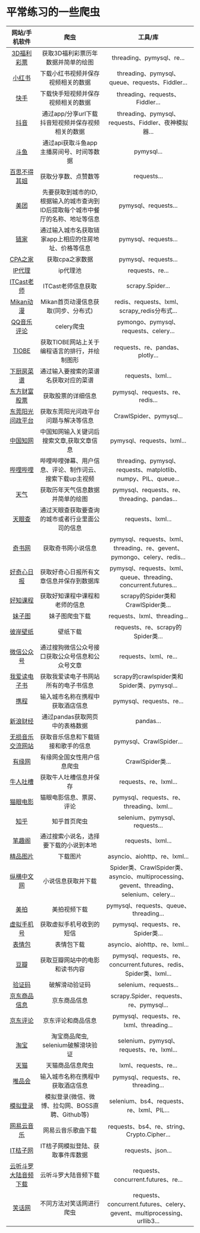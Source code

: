 # 平常练习的一些爬虫

|     网站/手机软件     |          爬虫          |     工具/库     |
| :-------------: | :-----------------------: | :--------------: |
| [3D福利彩票](./3D福利彩票 "3D福利彩票")  | 获取3D福利彩票历年数据并简单的绘图 | threading、pymysql、re... |
| [小红书](./小红书 "小红书")  | 下载小红书视频并保存视频相关的数据 | threading、pymysql、queue、requests、Fiddler... |
| [快手](./快手 "快手")  | 下载快手短视频并保存视频相关的数据 | threading、requests、Fiddler... |
| [抖音](./抖音 "抖音")  | 通过app/分享url下载抖音短视频并保存视频相关的数据 | threading、pymysql、requests、Fiddler、夜神模拟器... |
| [斗鱼](./斗鱼 "斗鱼")  | 通过api获取斗鱼app主播房间号、时间等数据 | pymysql... |
| [百思不得其姐](./百思不得其姐 "百思不得其姐")  | 获取分享数、点赞数等| requests... |
| [美团](./美团 "美团")  | 先要获取到城市的ID, 根据输入的城市查询到ID后提取每个城市中餐厅的名称、地址等信息 | pymysql、requests... |
| [链家](./链家 "链家")  | 通过输入城市名获取链家app上相应的住房地址、价格等信息 | pymysql、requests... |
| [CPA之家](./CPA之家 "CPA之家")  | 获取cpa之家数据 | pymysql、requests... |
| [IP代理](./IP代理 "IP代理")  | ip代理池 | requests、re... |
| [ITCast老师](./ITCast老师 "ITCast老师")  | ITCast老师信息获取 | scrapy.Spider... |
| [Mikan动漫](./Mikan动漫 "Mikan动漫")  | Mikan首页动漫信息获取(同步、分布式) | redis、requests、lxml、scrapy_redis分布式... |
| [QQ音乐评论](./QQ音乐评论 "QQ音乐评论")  | celery爬虫 | pymongo、pymysql、requests、celery... |
| [TIOBE](./TIOBE "TIOBE")  | 获取TIOBE网站上关于编程语言的排行，并绘制图形 | requests、re、pandas、plotly... |
| [下厨房菜谱](./下厨房菜谱 "下厨房菜谱")  | 通过输入要搜索的菜谱名获取对应的菜谱 | requests、lxml... |
| [东方财富股票](./东方财富股票 "东方财富股票")  | 获取股票的详细信息 | pymysql、requests、re、redis... |
| [东莞阳光问政平台](./东莞阳光问政平台 "东莞阳光问政平台")  | 获取东莞阳光问政平台问题与解决等信息 | CrawlSpider、pymysql... |
| [中国知网](./中国知网 "中国知网")  | 中国知网输入关键词后搜索文章,获取文章信息 | pymysql、requests、lxml... |
| [哔哩哔哩](./哔哩哔哩 "哔哩哔哩")  | 哔哩哔哩弹幕、用户信息、评论、制作词云、搜索下载up主视频 | threading、pymysql、requests、matplotlib、numpy、PIL、queue... |
| [天气](./天气 "天气")  | 获取历年天气信息数据并简单的绘图 | pymysql、requests、re、threading、pandas... |
| [天眼查](./天眼查 "天眼查")  | 通过天眼查获取要查询的城市或者行业里面公司的信息 | requests、lxml... |
| [奇书网](./奇书网 "奇书网")  | 获取奇书网小说信息 | pymysql、requests、lxml、threading、re、gevent、pymongo、celery、redis... |
| [好奇心日报](./好奇心日报 "好奇心日报")  | 获取好奇心日报所有文章信息并保存到数据库 | pymysql、requests、lxml、queue、threading、concurrent.futures... |
| [好知课程](./好知课程 "好知课程")  | 获取好知课程中课程和老师的信息 | scrapy的Spider类和CrawlSpider类... |
| [妹子图](./妹子图 "妹子图")  | 妹子图爬虫下载 | requests、lxml、threading... |
| [彼岸壁纸](./彼岸壁纸 "彼岸壁纸")  | 壁纸下载 | requests、re、scrapy的Spider类... |
| [微信公众号](./微信公众号"狗微信公众号")  | 通过搜狗微信公众号接口获取公众号信息和公众号文章 | requests、lxml、re... |
| [我爱读电子书](./我爱读电子书 "我爱读电子书")  | 获取我爱读电子书网站所有的电子书信息 | scrapy的crawlspider类和Spider类、pymysql... |
| [携程](./携程 "携程")  | 输入城市名称在携程中获取酒店信息 | pymysql、requests、re... |
| [新浪财经](./新浪财经 "新浪财经")  | 通过pandas获取网页中的表格数据 | pandas... |
| [无损音乐交流网站](./无损音乐交流网站 "无损音乐交流网站")  | 获取音乐信息和下载链接和歌手的信息 | pymysql、CrawlSpider... |
| [有缘网](./有缘网 "有缘网")  | 有缘网全国女性用户信息爬虫 | CrawlSpider类... |
| [牛人吐槽](./牛人吐槽 "牛人吐槽")  | 获取牛人吐槽信息并保存 | requests、re、lxml... |
| [猫眼电影](./猫眼电影 "猫眼电影")  | 猫眼电影信息、票房、评论 | pymysql、requests、re、threading、lxml... |
| [知乎](./知乎 "知乎")  | 知乎首页爬虫 | selenium、pymysql、requests... |
| [笔趣阁](./笔趣阁 "笔趣阁")  | 通过搜索小说名，选择要下载的小说到本地 | requests、lxml... |
| [精品图片](./精品图片 "精品图片")  | 下载图片 | asyncio、aiohttp、re、lxml... |
| [纵横中文网](./纵横中文网 "纵横中文网")  | 小说信息获取并下载 | Spider类、CrawlSpider类、asyncio、multiprocessing、<br>gevent、threading、selenium、celery... |
| [美拍](./美拍 "美拍")  | 美拍视频下载 | pymysql、requests、queue、threading... |
| [虚拟手机号](./虚拟手机号 "虚拟手机号")  | 获取虚拟手机号收到的短信 | pymysql、requests、re、Spider类... |
| [表情包](./表情包 "表情包")  | 表情包下载 | asyncio、aiohttp、re、lxml... |
| [豆瓣](./豆瓣 "豆瓣")  | 获取豆瓣网站中的电影和读书内容 | pymysql、requests、re、concurrent.futures、redis、Spider类、lxml... |
| [验证码](./验证码 "验证码")  | 破解滑动验证码 | selenium、requests... |
| [京东商品信息](./京东商品信息 "京东商品信息")  | 京东商品信息 | scrapy.Spider、requests、re、pymysql... |
| [京东评论](./京东评论 "京东评论")  | 京东评论和商品信息 | pymysql、requests、re、lxml、threading... |
| [淘宝](./淘宝 "淘宝")  | 淘宝商品爬虫, selenium破解滑块验证 | selenium、pymysql、requests、re、lxml... |
| [天猫](./天猫 "天猫")  | 天猫商品信息爬虫 | lxml、requests、re... |
| [唯品会](./唯品会 "唯品会")  | 输入城市名称在携程中获取酒店信息 | pymysql、requests、re、threading... |
| [模拟登录](./模拟登录 "模拟登录")  | 模拟登录(微信、微博、拉勾网、BOSS直聘、Github等) | selenium、bs4、requests、re、lxml、PIL... |
| [网易云音乐](./网易云音乐 "网易云音乐")  | 网易云音乐歌曲下载 | requests、bs4、re、string、Crypto.Cipher... |
| [IT桔子网](./IT桔子网 "IT桔子网")  | IT桔子网模拟登陆、获取事件库数据 | requests、json... |
| [云听斗罗大陆音频下载](./云听斗罗大陆音频下载 "云听斗罗大陆音频下")  | 云听斗罗大陆音频下载 | requests、concurrent.futures、re... |
| [笑话网](./笑话网 "笑话网爬虫")  | 不同方法对笑话网进行爬虫 | requests、concurrent.futures、celery、gevent、multiprocessing、urllib3... |
